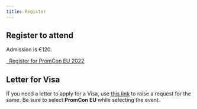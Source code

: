 ```yaml
---
title: Register
---
```


## Register to attend

Admission is €120.

<a class="btn btn-lg btn-default" href="https://cvent.me/EDBynP" target="_blank" role="button">
  <i class="fa fa-briefcase"></i>&nbsp;&nbsp;Register for PromCon EU 2022
</a>

## Letter for Visa

If you need a letter to apply for a Visa, use [this link](https://events.linuxfoundation.org/about/visa-request/) to raise a request for the same. Be sure to select <b>PromCon EU</b> while selecting the event.
